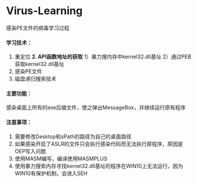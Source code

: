 # Virus-Learning
感染PE文件的病毒学习过程
#### 学习技术：
1. 重定位
**2. API函数地址的获取**
1）暴力搜内存中kernel32.dll基址
2）通过PEB获取kernel32.dll基址
3. 感染PE文件
4. 磁盘递归搜索技术
#### 主要功能：
感染桌面上所有的exe后缀文件，使之弹出MessageBox，并继续运行原有程序
#### 注意事项：
1. 需要修改Desktop和sPath的路径为自己的桌面路径
2. 如果感染开启了ASLR的文件只会执行感染代码而无法执行原程序，原因是OEP写入问题
3. 使用MASM编写，编译使用MASMPLUS
4. 使用暴力搜索内存寻找kernel32.dll基址的程序在WIN10上无法运行，因为WIN10有保护机制，会进入SEH

